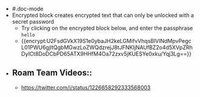 - #.doc-mode
- Encrypted block creates encrypted text that can only be unlocked with a secret password
    - Try clicking on the encrypted block below, and enter the passphrase `hello`
    - {{encrypt:U2FsdGVkX19S1e0ybaJH2keLGMifvVhqsBlVINdMpvPegcL01PWU6gjltQgbMGwzLoZWQdzrejJ8tJFNKIjNAUfBZ2o4d5XVpZRhDyICt8DoDCbPD65ATX9HHfM4Oa72zxv5jKUESYe0xku/Yqj3Lg==}}
- ## Roam Team Videos::
    - https://twitter.com/i/status/1226658292333568003
